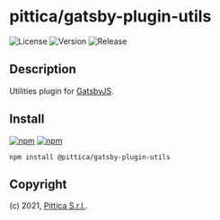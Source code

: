 # pittica/gatsby-plugin-utils

![License](https://img.shields.io/github/license/pittica/gatsby-plugin-utils)
![Version](https://img.shields.io/github/package-json/v/pittica/gatsby-plugin-utils)
![Release](https://img.shields.io/github/v/release/pittica/gatsby-plugin-utils)

## Description

Utilities plugin for [GatsbyJS](https://www.gatsbyjs.org/).

## Install

[![npm](https://img.shields.io/npm/v/@pittica/gatsby-plugin-utils)](https://www.npmjs.com/package/@pittica/gatsby-plugin-utils)
[![npm](https://img.shields.io/npm/dm/@pittica/gatsby-plugin-utils)](https://www.npmjs.com/package/@pittica/gatsby-plugin-utils)

```shell
npm install @pittica/gatsby-plugin-utils
```

## Copyright

(c) 2021, [Pittica S.r.l.](https://pittica.com).

